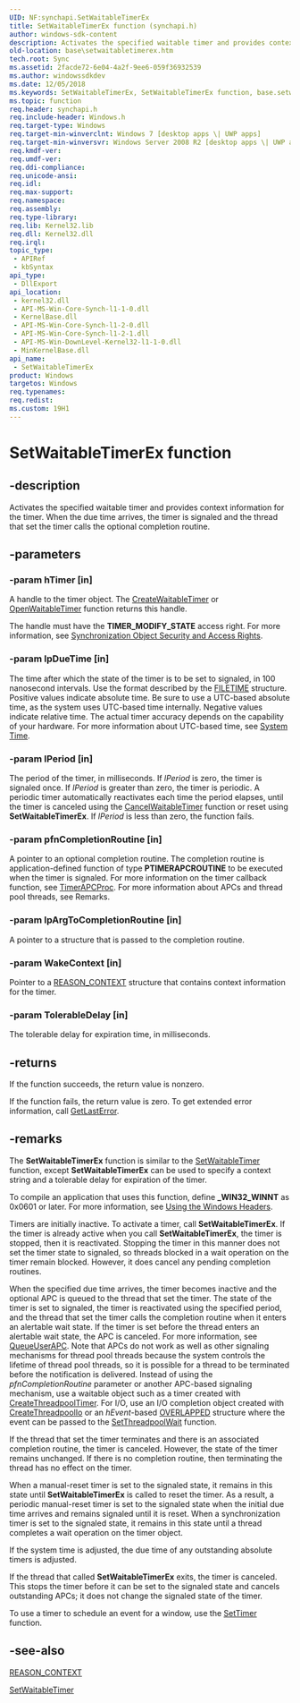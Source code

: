 ```yaml
---
UID: NF:synchapi.SetWaitableTimerEx
title: SetWaitableTimerEx function (synchapi.h)
author: windows-sdk-content
description: Activates the specified waitable timer and provides context information for the timer. When the due time arrives, the timer is signaled and the thread that set the timer calls the optional completion routine.
old-location: base\setwaitabletimerex.htm
tech.root: Sync
ms.assetid: 2facde72-6e04-4a2f-9ee6-059f36932539
ms.author: windowssdkdev
ms.date: 12/05/2018
ms.keywords: SetWaitableTimerEx, SetWaitableTimerEx function, base.setwaitabletimerex, synchapi/SetWaitableTimerEx, winbase/SetWaitableTimerEx
ms.topic: function
req.header: synchapi.h
req.include-header: Windows.h
req.target-type: Windows
req.target-min-winverclnt: Windows 7 [desktop apps \| UWP apps]
req.target-min-winversvr: Windows Server 2008 R2 [desktop apps \| UWP apps]
req.kmdf-ver: 
req.umdf-ver: 
req.ddi-compliance: 
req.unicode-ansi: 
req.idl: 
req.max-support: 
req.namespace: 
req.assembly: 
req.type-library: 
req.lib: Kernel32.lib
req.dll: Kernel32.dll
req.irql: 
topic_type:
 - APIRef
 - kbSyntax
api_type:
 - DllExport
api_location:
 - kernel32.dll
 - API-MS-Win-Core-Synch-l1-1-0.dll
 - KernelBase.dll
 - API-MS-Win-Core-Synch-l1-2-0.dll
 - API-MS-Win-Core-Synch-l1-2-1.dll
 - API-MS-Win-DownLevel-Kernel32-l1-1-0.dll
 - MinKernelBase.dll
api_name:
 - SetWaitableTimerEx
product: Windows
targetos: Windows
req.typenames: 
req.redist: 
ms.custom: 19H1
---
```


# SetWaitableTimerEx function


## -description


Activates the specified waitable timer and provides context information for the timer. When the due time arrives, the timer is signaled and the thread that set the timer calls the optional completion routine.


## -parameters




### -param hTimer [in]

A handle to the timer object. The <a href="https://docs.microsoft.com/windows/desktop/api/winbase/nf-winbase-createwaitabletimerexa">CreateWaitableTimer</a> or <a href="https://docs.microsoft.com/windows/desktop/api/winbase/nf-winbase-openwaitabletimera">OpenWaitableTimer</a> function returns this handle.

The handle must have the <b>TIMER_MODIFY_STATE</b> access right. For more information, see 
<a href="https://docs.microsoft.com/windows/desktop/Sync/synchronization-object-security-and-access-rights">Synchronization Object Security and Access Rights</a>.


### -param lpDueTime [in]

The time after which the state of the timer is to be set to signaled, in 100 nanosecond intervals. Use the format described by the 
<a href="https://docs.microsoft.com/windows/desktop/api/minwinbase/ns-minwinbase-filetime">FILETIME</a> structure. Positive values indicate absolute time. Be sure to use a UTC-based absolute time, as the system uses UTC-based time internally. Negative values indicate relative time. The actual timer accuracy depends on the capability of your hardware. For more information about UTC-based time, see 
<a href="https://docs.microsoft.com/windows/desktop/SysInfo/system-time">System Time</a>.


### -param lPeriod [in]

The period of the timer, in milliseconds. If <i>lPeriod</i> is zero, the timer is signaled once. If <i>lPeriod</i> is greater than zero, the timer is periodic. A periodic timer automatically reactivates each time the period elapses, until the timer is canceled using the 
<a href="https://docs.microsoft.com/windows/desktop/api/synchapi/nf-synchapi-cancelwaitabletimer">CancelWaitableTimer</a> function or reset using 
<b>SetWaitableTimerEx</b>. If <i>lPeriod</i> is less than zero, the function fails.


### -param pfnCompletionRoutine [in]

A pointer to an optional completion routine. The completion routine is application-defined function of type <b>PTIMERAPCROUTINE</b> to be executed when the timer is signaled. For more information on the timer callback function, see 
<a href="https://docs.microsoft.com/windows/desktop/api/synchapi/nc-synchapi-ptimerapcroutine">TimerAPCProc</a>.  For more information about APCs and thread pool threads, see Remarks.


### -param lpArgToCompletionRoutine [in]

A pointer to a structure that is passed to the completion routine.


### -param WakeContext [in]

Pointer to a <a href="https://docs.microsoft.com/windows/desktop/api/minwinbase/ns-minwinbase-_reason_context">REASON_CONTEXT</a> structure that contains context information for the timer. 


### -param TolerableDelay [in]

The tolerable delay for expiration time, in milliseconds.


## -returns



If the function succeeds, the return value is nonzero.

If the function fails, the return value is zero. To get extended error information, call 
<a href="https://docs.microsoft.com/windows/desktop/api/errhandlingapi/nf-errhandlingapi-getlasterror">GetLastError</a>. 




## -remarks



The <b>SetWaitableTimerEx</b> function is similar to the <a href="https://docs.microsoft.com/windows/desktop/api/synchapi/nf-synchapi-setwaitabletimer">SetWaitableTimer</a> function, except <b>SetWaitableTimerEx</b> can be used to specify a context string and a tolerable delay for expiration of the timer. 

To compile an application that uses this function, define <b>_WIN32_WINNT</b> as 0x0601 or later. For more information, see <a href="https://docs.microsoft.com/windows/desktop/WinProg/using-the-windows-headers">Using the Windows Headers</a>.

Timers are initially inactive. To activate a timer, call 
<b>SetWaitableTimerEx</b>. If the timer is already active when you call 
<b>SetWaitableTimerEx</b>, the timer is stopped, then it is reactivated. Stopping the timer in this manner does not set the timer state to signaled, so threads blocked in a wait operation on the timer remain blocked. However, it does cancel any pending completion routines.

When the specified due time arrives, the timer becomes inactive and the optional APC is queued to the thread that set the timer. The state of the timer is set to signaled, the timer is reactivated using the specified period, and the thread that set the timer calls the completion routine when it enters an alertable wait state. If the timer is set before the thread enters an alertable wait state, the APC is canceled. For more information, see 
<a href="https://docs.microsoft.com/windows/desktop/api/processthreadsapi/nf-processthreadsapi-queueuserapc">QueueUserAPC</a>. Note that APCs do not work as well as other signaling mechanisms  for thread pool threads because the system controls the lifetime of thread pool threads, so it is possible for a thread to be terminated before the notification is delivered. Instead of using the <i>pfnCompletionRoutine</i> parameter or another APC-based signaling mechanism, use a waitable object such as a timer created with <a href="https://docs.microsoft.com/windows/desktop/api/threadpoolapiset/nf-threadpoolapiset-createthreadpooltimer">CreateThreadpoolTimer</a>. For I/O, use  an I/O completion object created with <a href="https://docs.microsoft.com/windows/desktop/api/threadpoolapiset/nf-threadpoolapiset-createthreadpoolio">CreateThreadpoolIo</a> or an <i>hEvent</i>-based <a href="https://docs.microsoft.com/windows/desktop/api/minwinbase/ns-minwinbase-_overlapped">OVERLAPPED</a> structure where the event can be passed to the <a href="https://docs.microsoft.com/windows/desktop/api/threadpoolapiset/nf-threadpoolapiset-setthreadpoolwait">SetThreadpoolWait</a> function.

If the thread that set the timer terminates and there is an associated completion routine, the timer is canceled. However, the state of the timer remains unchanged. If there is no completion routine, then terminating the thread has no effect on the timer.

When a manual-reset timer is set to the signaled state, it remains in this state until 
<b>SetWaitableTimerEx</b> is called to reset the timer. As a result, a periodic manual-reset timer is set to the signaled state when the initial due time arrives and remains signaled until it is reset. When a synchronization timer is set to the signaled state, it remains in this state until a thread completes a wait operation on the timer object.

If the system time is adjusted, the due time of any outstanding absolute timers is adjusted.

If the thread that called <b>SetWaitableTimerEx</b> exits, the timer is canceled. This stops the timer before it can be set to the signaled state and cancels outstanding APCs; it does not change the signaled state of the timer.

To use a timer to schedule an event for a window, use the <a href="https://docs.microsoft.com/windows/desktop/api/winuser/nf-winuser-settimer">SetTimer</a> function.




## -see-also




<a href="https://docs.microsoft.com/windows/desktop/api/minwinbase/ns-minwinbase-_reason_context">REASON_CONTEXT</a>



<a href="https://docs.microsoft.com/windows/desktop/api/synchapi/nf-synchapi-setwaitabletimer">SetWaitableTimer</a>
 

 

